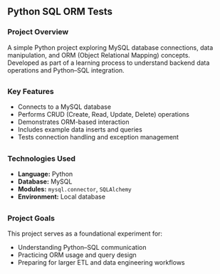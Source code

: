 ## Python SQL ORM Tests

### Project Overview
A simple Python project exploring MySQL database connections, data manipulation, and ORM (Object Relational Mapping) concepts.  
Developed as part of a learning process to understand backend data operations and Python–SQL integration.

##

### Key Features
- Connects to a MySQL database  
- Performs CRUD (Create, Read, Update, Delete) operations  
- Demonstrates ORM-based interaction  
- Includes example data inserts and queries  
- Tests connection handling and exception management

##

### Technologies Used
- **Language:** Python  
- **Database:** MySQL  
- **Modules:** `mysql.connector`, `SQLAlchemy` 
- **Environment:** Local database

##

### Project Goals
This project serves as a foundational experiment for:
- Understanding Python–SQL communication  
- Practicing ORM usage and query design  
- Preparing for larger ETL and data engineering workflows

